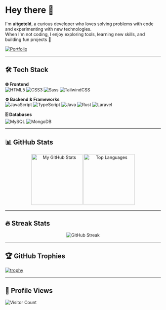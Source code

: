 # Hey there 👋  
I'm **uitgeteld**, a curious developer who loves solving problems with code and experimenting with new technologies.  
When I'm not coding, I enjoy exploring tools, learning new skills, and building fun projects 🚀  

[![Portfolio](https://img.shields.io/badge/Portfolio-uitgeteld.xyz-%2300A98F?style=for-the-badge&logo=google-chrome&logoColor=white)](https://uitgeteld.xyz)

---

## 🛠️ Tech Stack  

**🌐 Frontend**  
![HTML5](https://img.shields.io/badge/HTML5-E34F26?style=for-the-badge&logo=html5&logoColor=white)
![CSS3](https://img.shields.io/badge/CSS3-1572B6?style=for-the-badge&logo=css3&logoColor=white)
![Sass](https://img.shields.io/badge/Sass-CC6699?style=for-the-badge&logo=sass&logoColor=white)
![TailwindCSS](https://img.shields.io/badge/TailwindCSS-06B6D4?style=for-the-badge&logo=tailwindcss&logoColor=white)

**⚙️ Backend & Frameworks**  
![JavaScript](https://img.shields.io/badge/JavaScript-F7DF1E?style=for-the-badge&logo=javascript&logoColor=black)
![TypeScript](https://img.shields.io/badge/TypeScript-3178C6?style=for-the-badge&logo=typescript&logoColor=white)
![Java](https://img.shields.io/badge/Java-007396?style=for-the-badge&logo=java&logoColor=white)
![Rust](https://img.shields.io/badge/Rust-B63219?style=for-the-badge&logo=rust&logoColor=white)
![Laravel](https://img.shields.io/badge/Laravel-FF2D20?style=for-the-badge&logo=laravel&logoColor=white)

**🗄️ Databases**  
![MySQL](https://img.shields.io/badge/MySQL-4479A1?style=for-the-badge&logo=mysql&logoColor=white)
![MongoDB](https://img.shields.io/badge/MongoDB-47A248?style=for-the-badge&logo=mongodb&logoColor=white)

---

## 📊 GitHub Stats  

<div align="center">
  <img height="165em" src="https://github-readme-stats.vercel.app/api?username=uitgeteld&show_icons=true&theme=tokyonight&hide_border=true&count_private=true" alt="My GitHub Stats" />
  <img height="165em" src="https://github-readme-stats.vercel.app/api/top-langs/?username=uitgeteld&layout=compact&theme=tokyonight&hide_border=true" alt="Top Languages" />
</div>

---

## 🔥 Streak Stats  

<div align="center">
  <img src="https://streak-stats.demolab.com?user=uitgeteld&theme=tokyonight&hide_border=true" alt="GitHub Streak" />
</div>

---

## 🏆 GitHub Trophies  

[![trophy](https://github-profile-trophy.vercel.app/?username=uitgeteld&theme=tokyonight&column=7)](https://github.com/ryo-ma/github-profile-trophy)  

---

## 👀 Profile Views  
![Visitor Count](https://komarev.com/ghpvc/?username=uitgeteld&color=blue&style=flat)  
